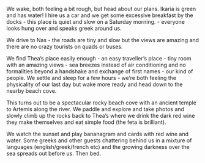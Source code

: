We wake, both feeling a bit rough, but head about our plans. Ikaria is green and has water! I hire us a car and we get some excessive breakfast by the docks - this place is quiet and slow on a Saturday morning. - everyone looks hung over and speaks greek around us.

We drive to Nas - the roads are tiny and slow but the views are amazing and there are no crazy tourists on quads or buses.

We find Thea’s place easily enough - an easy traveller’s place - tiny room with an amazing views - sea breezes instead of air conditioning and no formalities beyond a handshake and exchange of first names - our kind of people. We settle and sleep for a few hours - we’re both feeling the physicality of our last day but wake more ready and head down to the nearby beach cove.

This turns out to be a spectacular rocky beach cove with an ancient temple to Artemis along the river. We paddle and explore and take photos and slowly climb up the rocks back to Thea’s where we drink the dark red wine they make themselves and eat simple food (the feta is brilliant).

We watch the sunset and play bananagram and cards with red wine and water. Some greeks and other guests chattering behind us in a mixture of languages (english/greek/french etc) and the growing darkness over the sea spreads out before us. Then bed.
